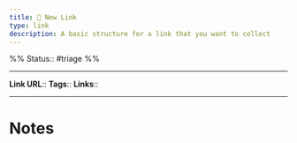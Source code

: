 ```yaml
---
title: 🔗 New Link
type: link
description: A basic structure for a link that you want to collect
---
```

%%
Status:: #triage 
%%

---
**Link URL**::
**Tags**:: <!-- Add any tags for this note -->
**Links**:: <!-- Add any links for this note -->

---

# Notes